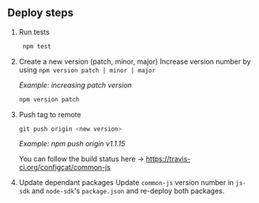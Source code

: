 ## Deploy steps


1. Run tests
   ```PowerShell
    npm test
    ```

1. Create a new version (patch, minor, major)
Increase version number by using `npm version patch | minor | major`

    *Example: increasing patch version* 
    ```PowerShell
    npm version patch
    ```

1. Push tag to remote
    ```PowerShell
    git push origin <new version>
    ```
    *Example: npm push origin v1.1.15*

    You can follow the build status here -> https://travis-ci.org/configcat/common-js

1. Update dependant packages
    Update `common-js` version number in `js-sdk` and `node-sdk`'s `package.json` and re-deploy both packages.